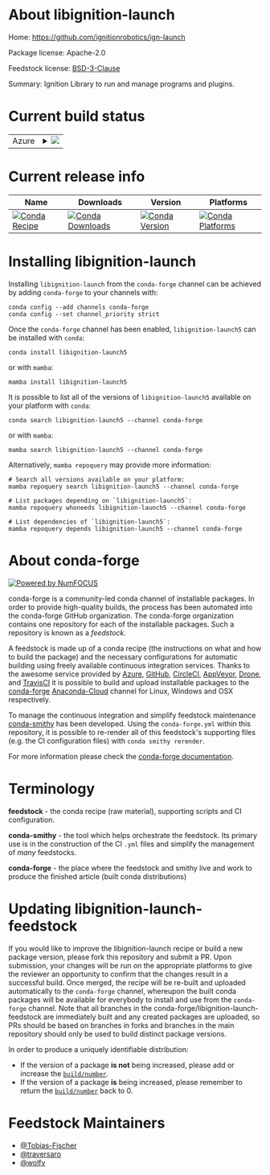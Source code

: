 About libignition-launch
========================

Home: https://github.com/ignitionrobotics/ign-launch

Package license: Apache-2.0

Feedstock license: [BSD-3-Clause](https://github.com/conda-forge/libignition-launch-feedstock/blob/main/LICENSE.txt)

Summary: Ignition Library to run and manage programs and plugins.

Current build status
====================


<table>
    
  <tr>
    <td>Azure</td>
    <td>
      <details>
        <summary>
          <a href="https://dev.azure.com/conda-forge/feedstock-builds/_build/latest?definitionId=12312&branchName=main">
            <img src="https://dev.azure.com/conda-forge/feedstock-builds/_apis/build/status/libignition-launch-feedstock?branchName=main">
          </a>
        </summary>
        <table>
          <thead><tr><th>Variant</th><th>Status</th></tr></thead>
          <tbody><tr>
              <td>linux_64</td>
              <td>
                <a href="https://dev.azure.com/conda-forge/feedstock-builds/_build/latest?definitionId=12312&branchName=main">
                  <img src="https://dev.azure.com/conda-forge/feedstock-builds/_apis/build/status/libignition-launch-feedstock?branchName=main&jobName=linux&configuration=linux_64_" alt="variant">
                </a>
              </td>
            </tr><tr>
              <td>osx_64</td>
              <td>
                <a href="https://dev.azure.com/conda-forge/feedstock-builds/_build/latest?definitionId=12312&branchName=main">
                  <img src="https://dev.azure.com/conda-forge/feedstock-builds/_apis/build/status/libignition-launch-feedstock?branchName=main&jobName=osx&configuration=osx_64_" alt="variant">
                </a>
              </td>
            </tr><tr>
              <td>osx_arm64</td>
              <td>
                <a href="https://dev.azure.com/conda-forge/feedstock-builds/_build/latest?definitionId=12312&branchName=main">
                  <img src="https://dev.azure.com/conda-forge/feedstock-builds/_apis/build/status/libignition-launch-feedstock?branchName=main&jobName=osx&configuration=osx_arm64_" alt="variant">
                </a>
              </td>
            </tr><tr>
              <td>win_64</td>
              <td>
                <a href="https://dev.azure.com/conda-forge/feedstock-builds/_build/latest?definitionId=12312&branchName=main">
                  <img src="https://dev.azure.com/conda-forge/feedstock-builds/_apis/build/status/libignition-launch-feedstock?branchName=main&jobName=win&configuration=win_64_" alt="variant">
                </a>
              </td>
            </tr>
          </tbody>
        </table>
      </details>
    </td>
  </tr>
</table>

Current release info
====================

| Name | Downloads | Version | Platforms |
| --- | --- | --- | --- |
| [![Conda Recipe](https://img.shields.io/badge/recipe-libignition--launch5-green.svg)](https://anaconda.org/conda-forge/libignition-launch5) | [![Conda Downloads](https://img.shields.io/conda/dn/conda-forge/libignition-launch5.svg)](https://anaconda.org/conda-forge/libignition-launch5) | [![Conda Version](https://img.shields.io/conda/vn/conda-forge/libignition-launch5.svg)](https://anaconda.org/conda-forge/libignition-launch5) | [![Conda Platforms](https://img.shields.io/conda/pn/conda-forge/libignition-launch5.svg)](https://anaconda.org/conda-forge/libignition-launch5) |

Installing libignition-launch
=============================

Installing `libignition-launch` from the `conda-forge` channel can be achieved by adding `conda-forge` to your channels with:

```
conda config --add channels conda-forge
conda config --set channel_priority strict
```

Once the `conda-forge` channel has been enabled, `libignition-launch5` can be installed with `conda`:

```
conda install libignition-launch5
```

or with `mamba`:

```
mamba install libignition-launch5
```

It is possible to list all of the versions of `libignition-launch5` available on your platform with `conda`:

```
conda search libignition-launch5 --channel conda-forge
```

or with `mamba`:

```
mamba search libignition-launch5 --channel conda-forge
```

Alternatively, `mamba repoquery` may provide more information:

```
# Search all versions available on your platform:
mamba repoquery search libignition-launch5 --channel conda-forge

# List packages depending on `libignition-launch5`:
mamba repoquery whoneeds libignition-launch5 --channel conda-forge

# List dependencies of `libignition-launch5`:
mamba repoquery depends libignition-launch5 --channel conda-forge
```


About conda-forge
=================

[![Powered by
NumFOCUS](https://img.shields.io/badge/powered%20by-NumFOCUS-orange.svg?style=flat&colorA=E1523D&colorB=007D8A)](https://numfocus.org)

conda-forge is a community-led conda channel of installable packages.
In order to provide high-quality builds, the process has been automated into the
conda-forge GitHub organization. The conda-forge organization contains one repository
for each of the installable packages. Such a repository is known as a *feedstock*.

A feedstock is made up of a conda recipe (the instructions on what and how to build
the package) and the necessary configurations for automatic building using freely
available continuous integration services. Thanks to the awesome service provided by
[Azure](https://azure.microsoft.com/en-us/services/devops/), [GitHub](https://github.com/),
[CircleCI](https://circleci.com/), [AppVeyor](https://www.appveyor.com/),
[Drone](https://cloud.drone.io/welcome), and [TravisCI](https://travis-ci.com/)
it is possible to build and upload installable packages to the
[conda-forge](https://anaconda.org/conda-forge) [Anaconda-Cloud](https://anaconda.org/)
channel for Linux, Windows and OSX respectively.

To manage the continuous integration and simplify feedstock maintenance
[conda-smithy](https://github.com/conda-forge/conda-smithy) has been developed.
Using the ``conda-forge.yml`` within this repository, it is possible to re-render all of
this feedstock's supporting files (e.g. the CI configuration files) with ``conda smithy rerender``.

For more information please check the [conda-forge documentation](https://conda-forge.org/docs/).

Terminology
===========

**feedstock** - the conda recipe (raw material), supporting scripts and CI configuration.

**conda-smithy** - the tool which helps orchestrate the feedstock.
                   Its primary use is in the construction of the CI ``.yml`` files
                   and simplify the management of *many* feedstocks.

**conda-forge** - the place where the feedstock and smithy live and work to
                  produce the finished article (built conda distributions)


Updating libignition-launch-feedstock
=====================================

If you would like to improve the libignition-launch recipe or build a new
package version, please fork this repository and submit a PR. Upon submission,
your changes will be run on the appropriate platforms to give the reviewer an
opportunity to confirm that the changes result in a successful build. Once
merged, the recipe will be re-built and uploaded automatically to the
`conda-forge` channel, whereupon the built conda packages will be available for
everybody to install and use from the `conda-forge` channel.
Note that all branches in the conda-forge/libignition-launch-feedstock are
immediately built and any created packages are uploaded, so PRs should be based
on branches in forks and branches in the main repository should only be used to
build distinct package versions.

In order to produce a uniquely identifiable distribution:
 * If the version of a package **is not** being increased, please add or increase
   the [``build/number``](https://docs.conda.io/projects/conda-build/en/latest/resources/define-metadata.html#build-number-and-string).
 * If the version of a package **is** being increased, please remember to return
   the [``build/number``](https://docs.conda.io/projects/conda-build/en/latest/resources/define-metadata.html#build-number-and-string)
   back to 0.

Feedstock Maintainers
=====================

* [@Tobias-Fischer](https://github.com/Tobias-Fischer/)
* [@traversaro](https://github.com/traversaro/)
* [@wolfv](https://github.com/wolfv/)

